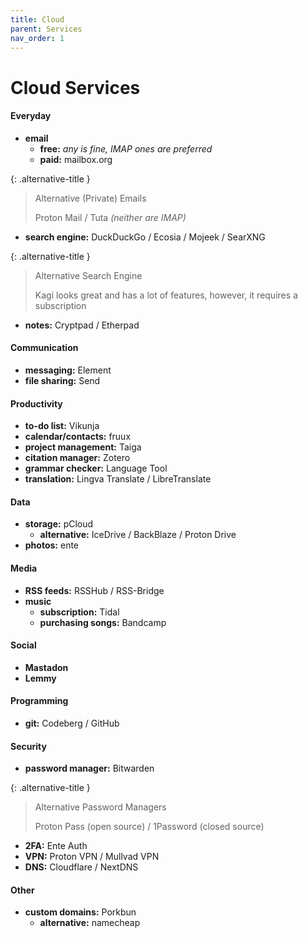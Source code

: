 ```yaml
---
title: Cloud
parent: Services
nav_order: 1
---
```

# Cloud Services

#### Everyday

- **email** 
	- **free:** *any is fine, IMAP ones are preferred*
	- **paid:** mailbox.org

{: .alternative-title }
> Alternative (Private) Emails
> 
> Proton Mail / Tuta *(neither are IMAP)*

- **search engine:** DuckDuckGo / Ecosia / Mojeek / SearXNG

{: .alternative-title }
> Alternative Search Engine
> 
> Kagi looks great and has a lot of features, however, it requires a subscription

- **notes:** Cryptpad / Etherpad

#### Communication

- **messaging:** Element
- **file sharing:** Send

#### Productivity

- **to-do list:** Vikunja
- **calendar/contacts:** fruux
- **project management:** Taiga
- **citation manager:** Zotero
- **grammar checker:** Language Tool
- **translation:** Lingva Translate / LibreTranslate

#### Data

- **storage:** pCloud
	- **alternative:** IceDrive / BackBlaze / Proton Drive
- **photos:** ente

#### Media

- **RSS feeds:** RSSHub / RSS-Bridge
- **music** 
	- **subscription:** Tidal
	- **purchasing songs:** Bandcamp

#### Social

- **Mastadon**
- **Lemmy**

#### Programming

- **git:** Codeberg / GitHub

#### Security

- **password manager:** Bitwarden

{: .alternative-title }
> Alternative Password Managers
> 
> Proton Pass (open source) / 1Password (closed source)

- **2FA:** Ente Auth
- **VPN:** Proton VPN / Mullvad VPN
- **DNS:** Cloudflare / NextDNS

#### Other

- **custom domains:** Porkbun
	- **alternative:** namecheap
